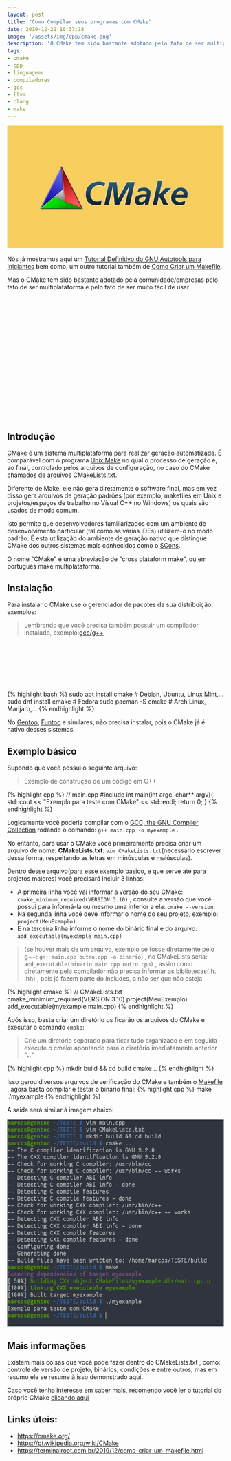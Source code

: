 ```yaml
---
layout: post
title: "Como Compilar seus programas com CMake"
date: 2019-12-22 10:37:18
image: '/assets/img/cpp/cmake.png'
description: 'O CMake tem sido bastante adotado pelo fato de ser multiplataforma e fácil de usar.'
tags:
- cmake
- cpp
- linguagemc
- compiladores
- gcc
- llvm
- clang
- make
---
```


![Como Compilar seus programas com CMake](/assets/img/cpp/cmake.png)

Nós já mostramos aqui um [Tutorial Definitivo do GNU Autotools para Iniciantes](https://terminalroot.com.br/2019/12/tutorial-definitivo-do-gnu-autotools-para-iniciantes.html) bem como, um outro tutorial também de [Como Criar um Makefile](https://terminalroot.com.br/2019/12/como-criar-um-makefile.html).

Mas o CMake tem sido bastante adotado pela comunidade/empresas pelo fato de ser multiplataforma e pelo fato de ser muito fácil de usar.

<!-- QUADRADO -->
<script async src="//pagead2.googlesyndication.com/pagead/js/adsbygoogle.js"></script>
<ins class="adsbygoogle"
style="display:inline-block;width:336px;height:280px"
data-ad-client="ca-pub-2838251107855362"
data-ad-slot="5351066970"></ins>
<script>
(adsbygoogle = window.adsbygoogle || []).push({});
</script>

## Introdução
[CMake](https://cmake.org/) é um sistema multiplataforma para realizar geração automatizada. É comparável com o programa [Unix Make](https://terminalroot.com.br/2019/12/como-criar-um-makefile.html) no qual o processo de geração é, ao final, controlado pelos arquivos de configuração, no caso do CMake chamados de arquivos CMakeLists.txt.

Diferente de Make, ele não gera diretamente o software final, mas em vez disso gera arquivos de geração padrões (por exemplo, makefiles em Unix e projetos/espaços de trabalho no Visual C++ no Windows) os quais são usados de modo comum.

Isto permite que desenvolvedores familiarizados com um ambiente de desenvolvimento particular (tal como as várias IDEs) utilizem-o no modo padrão. É esta utilização do ambiente de geração nativo que distingue CMake dos outros sistemas mais conhecidos como o [SCons](https://en.wikipedia.org/wiki/SCons).

O nome "CMake" é uma abreviação de "cross plataform make", ou em português make multiplataforma.

## Instalação
Para instalar o CMake use o gerenciador de pacotes da sua distribuição, exemplos:
> Lembrando que você precisa também possuir um compilador instalado, exemplo:[gcc/g++](https://gcc.gnu.org/)

<!-- MINI ANÚNCIO -->
<script async src="//pagead2.googlesyndication.com/pagead/js/adsbygoogle.js"></script>
<!-- Games Root -->
<ins class="adsbygoogle"
style="display:inline-block;width:730px;height:95px"
data-ad-client="ca-pub-2838251107855362"
data-ad-slot="5351066970"></ins>
<script>
(adsbygoogle = window.adsbygoogle || []).push({});
</script>

{% highlight bash %}
sudo apt install cmake # Debian, Ubuntu, Linux Mint,...
sudo dnf install cmake # Fedora
sudo pacman -S cmake # Arch Linux, Manjaro,...
{% endhighlight %}

No [Gentoo](https://terminalroot.com.br/2019/02/como-instalar-o-gentoo-linux-em-dual-boot-com-o-ubuntu.html), [Funtoo](https://terminalroot.com.br/2018/10/como-instalar-o-funtoo-pelo-ubuntu-ou-linux-mint.html) e similares, não precisa instalar, pois o CMake já é nativo desses sistemas.

## Exemplo básico
Supondo que você possui o seguinte arquivo:
> Exemplo de construção de um código em C++

{% highlight cpp %}
// main.cpp
#include <iostream>
int main(int argc, char** argv){
    std::cout << "Exemplo para teste com CMake" << std::endl;
    return 0;
}
{% endhighlight %}

Logicamente você poderia compilar com o [GCC, the GNU Compiler Collection](https://gcc.gnu.org/) rodando o comando: `g++ main.cpp -o myexample` .

No entanto, para usar o CMake você primeiramente precisa criar um arquivo de nome: **CMakeLists.txt**: `vim CMakeLists.txt`(necessário escrever dessa forma, respeitando as letras em minúsculas e maiúsculas).

Dentro desse arquivo(para esse exemplo básico, e que serve até para projetos maiores) você precisará incluir 3 linhas:
+ A primeira linha você vai informar a versão do seu CMake: `cmake_minimum_required(VERSION 3.10)` , consulte a versão que você possui para informá-la ou mesmo uma inferior a ela: `cmake --version`.
+ Na segunda linha você deve informar o nome do seu projeto, exemplo: `project(MeuExemplo)`
+ E na terceira linha informe o nome do binário final e do arquivo: `add_executable(myexample main.cpp)`
> (se houver mais de um arquivo, exemplo se fosse diretamente pelo g++: `g++ main.cpp outro.cpp -o binario`) , no CMakeLists seria: `add_executable(binario main.cpp outro.cpp)` , assim como diretamente pelo compilador não precisa informar as bibliotecas(.h. .hh) , pois já fazem parte do includes, a não ser que não esteja.

{% highlight cmake %}
// CMakeLists.txt
cmake_minimum_required(VERSION 3.10)
project(MeuExemplo)
add_executable(myexample main.cpp)
{% endhighlight %}

Após isso, basta criar um diretório os ficarão os arquivos do CMake e executar o comando `cmake`:
> Crie um diretório separado para ficar tudo organizado e em seguida execute o cmake apontando para o diretório imediatamente anterior "**..**"

<!-- RETANGULO LARGO 2 -->
<script async src="//pagead2.googlesyndication.com/pagead/js/adsbygoogle.js"></script>
<ins class="adsbygoogle"
style="display:block; text-align:center;"
data-ad-layout="in-article"
data-ad-format="fluid"
data-ad-client="ca-pub-2838251107855362"
data-ad-slot="8549252987"></ins>
<script>
(adsbygoogle = window.adsbygoogle || []).push({});
</script>

{% highlight cpp %}
mkdir build && cd build
cmake ..
{% endhighlight %}

Isso gerou diversos arquivos de verificação do CMake e também o [Makefile](https://terminalroot.com.br/2019/12/como-criar-um-makefile.html) , agora basta compilar e testar o binário final:
{% highlight cpp %}
make
./myexample
{% endhighlight %}

A saída será similar à imagem abaixo:

![Exemplo do CMake](/assets/img/cpp/exemplo-cmake.png)

## Mais informações

Existem mais coisas que você pode fazer dentro do CMakeLists.txt , como: controle de versão de projeto, binários, condições e entre outros, mas em resumo ele se resume à isso demonstrado aqui.

Caso você tenha interesse em saber mais, recomendo você ler o tutorial do próprio CMake [clicando aqui](https://cmake.org/cmake/help/latest/guide/tutorial/index.html)

## Links úteis:
+ <https://cmake.org/>
+ <https://pt.wikipedia.org/wiki/CMake>
+ <https://terminalroot.com.br/2019/12/como-criar-um-makefile.html>


